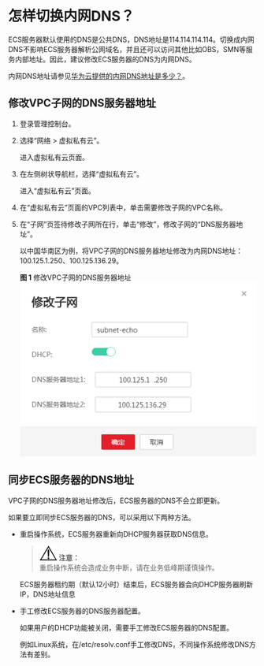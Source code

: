 # 怎样切换内网DNS？<a name="dns_faq_005"></a>

ECS服务器默认使用的DNS是公共DNS，DNS地址是114.114.114.114。切换成内网DNS不影响ECS服务器解析公网域名，并且还可以访问其他比如OBS，SMN等服务内部地址。因此，建议修改ECS服务器的DNS为内网DNS。

内网DNS地址请参见[华为云提供的内网DNS地址是多少？](华为云提供的内网DNS地址是多少.md)。

## 修改VPC子网的DNS服务器地址<a name="section787014182014"></a>

1.  登录管理控制台。
2.  选择“网络 \> 虚拟私有云”。

    进入虚拟私有云页面。

3.  在左侧树状导航栏，选择“虚拟私有云”。

    进入“虚拟私有云”页面。

4.  在“虚拟私有云”页面的VPC列表中，单击需要修改子网的VPC名称。
5.  在“子网”页签待修改子网所在行，单击“修改”，修改子网的“DNS服务器地址”。

    以中国华南区为例，将VPC子网的DNS服务器地址修改为内网DNS地址：100.125.1.250、100.125.136.29。

    **图 1**  修改VPC子网的DNS服务器地址<a name="fig13631114191116"></a>  
    ![](figures/修改VPC子网的DNS服务器地址.png "修改VPC子网的DNS服务器地址")


## 同步ECS服务器的DNS地址<a name="section2073652214214"></a>

VPC子网的DNS服务器地址修改后，ECS服务器的DNS不会立即更新。

如果要立即同步ECS服务器的DNS，可以采用以下两种方法。

-   重启操作系统，ECS服务器重新向DHCP服务器获取DNS信息。

    >![](public_sys-resources/icon-notice.gif) **注意：**   
    >重启操作系统会造成业务中断，请在业务低峰期谨慎操作。  

    ECS服务器租约期（默认12小时）结束后，ECS服务器会向DHCP服务器刷新IP，DNS地址信息

-   手工修改ECS服务器的DNS服务器配置。

    如果用户的DHCP功能被关闭，需要手工修改ECS服务器的DNS配置。

    例如Linux系统，在/etc/resolv.conf手工修改DNS，不同操作系统修改DNS方法有差别。


